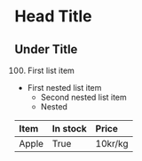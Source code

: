 # Head Title
## Under Title

100. First list item
- First nested list item
    - Second nested list item
    - Nested


| Item | In stock | Price |
| :----|:---------|:------|
| Apple| True     |10kr/kg|
